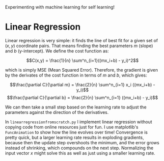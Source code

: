 Experimenting with machine learning for self learning!

# Linear Regression

Linear regression is very simple: it finds the line of best fit for a given set of $(x, y)$ coordinate pairs. That means finding the best parameters $m$ (slope) and $b$ (y-intercept). We define the cost function as:

$$C(x,y) = \frac{1}{n} \sum^n_{i=1}((mx_i+b) - y_i)^2$$

which is simply MSE (Mean Squared Error). Therefore, the gradient is given by the derivates of the cost function in terms of $m$ and $b$, which gives:

$$\frac{\partial C}{\partial m} = \frac{2}{n} \sum^n_{i=1} x_i ((mx_i+b) - y_i)$$
$$\frac{\partial C}{\partial b} = \frac{2}{n} \sum^n_{i=1} ((mx_i+b) - y_i)$$

We can then take a small step based on the learning rate to adjust the parameters against the direction of the derivatives.

In `linearregressionfromscratch.py` I implement linear regression without copying code from online resources just for fun. I use matplotlib's `FuncAnimation` to show how the line evolves over time! Convergence is pretty quick, but a larger learning rate results in exploding gradients, because then the update step overshoots the minimum, and the error grows instead of shrinking, which compounds on the next step. Normalizing the input vector $x$ might solve this as well as just using a smaller learning rate.
